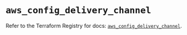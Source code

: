 # `aws_config_delivery_channel`

Refer to the Terraform Registry for docs: [`aws_config_delivery_channel`](https://registry.terraform.io/providers/hashicorp/aws/5.68.0/docs/resources/config_delivery_channel).
